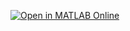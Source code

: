 [![Open in MATLAB Online](https://www.mathworks.com/images/responsive/global/open-in-matlab-online.svg)](https://matlab.mathworks.com/open/github/v1?repo=frhaptic/CopilotBeta&file=https://github.com/frhaptic/CopilotBeta/blob/main/CopilotBetaPhase2.mlx&focus=true)
